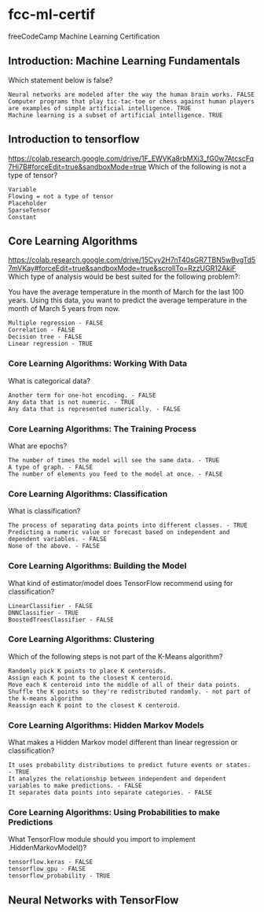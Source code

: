 # fcc-ml-certif
freeCodeCamp Machine Learning Certification

## Introduction: Machine Learning Fundamentals
Which statement below is false?
```
Neural networks are modeled after the way the human brain works. FALSE
Computer programs that play tic-tac-toe or chess against human players are examples of simple artificial intelligence. TRUE
Machine learning is a subset of artificial intelligence. TRUE
```

## Introduction to tensorflow
https://colab.research.google.com/drive/1F_EWVKa8rbMXi3_fG0w7AtcscFq7Hi7B#forceEdit=true&sandboxMode=true
Which of the following is not a type of tensor?
```
Variable
Flowing = not a type of tensor
Placeholder
SparseTensor
Constant
```

## Core Learning Algorithms
https://colab.research.google.com/drive/15Cyy2H7nT40sGR7TBN5wBvgTd57mVKay#forceEdit=true&sandboxMode=true&scrollTo=RzzUGR12AkiF
Which type of analysis would be best suited for the following problem?:

You have the average temperature in the month of March for the last 100 years. Using this data, you want to predict the average temperature in the month of March 5 years from now.
```
Multiple regression - FALSE
Correlation - FALSE
Decision tree - FALSE
Linear regression - TRUE
```

### Core Learning Algorithms: Working With Data
What is categorical data?
```
Another term for one-hot encoding. - FALSE
Any data that is not numeric. - TRUE 
Any data that is represented numerically. - FALSE
```
### Core Learning Algorithms: The Training Process
What are epochs?
```
The number of times the model will see the same data. - TRUE
A type of graph. - FALSE
The number of elements you feed to the model at once. - FALSE
```

### Core Learning Algorithms: Classification
What is classification?
```
The process of separating data points into different classes. - TRUE
Predicting a numeric value or forecast based on independent and dependent variables. - FALSE
None of the above. - FALSE
```

### Core Learning Algorithms: Building the Model
What kind of estimator/model does TensorFlow recommend using for classification?
```
LinearClassifier - FALSE
DNNClassifier - TRUE
BoostedTreesClassifier - FALSE
```

### Core Learning Algorithms: Clustering
Which of the following steps is not part of the K-Means algorithm?
```
Randomly pick K points to place K centeroids.
Assign each K point to the closest K centeroid.
Move each K centeroid into the middle of all of their data points.
Shuffle the K points so they're redistributed randomly. - not part of the k-means algorithm
Reassign each K point to the closest K centeroid.
```

### Core Learning Algorithms: Hidden Markov Models
What makes a Hidden Markov model different than linear regression or classification?
```
It uses probability distributions to predict future events or states. - TRUE
It analyzes the relationship between independent and dependent variables to make predictions. - FALSE
It separates data points into separate categories. - FALSE
```

### Core Learning Algorithms: Using Probabilities to make Predictions
What TensorFlow module should you import to implement .HiddenMarkovModel()?
```
tensorflow.keras - FALSE
tensorflow_gpu - FALSE
tensorflow_probability - TRUE
```

## Neural Networks with TensorFlow

